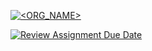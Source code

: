 [![<ORG_NAME>](https://circleci.com/gh/abdulrahmanAlzahrani1/lab-02.svg?style=svg)](<LINK>)

[![Review Assignment Due Date](https://classroom.github.com/assets/deadline-readme-button-24ddc0f5d75046c5622901739e7c5dd533143b0c8e959d652212380cedb1ea36.svg)](https://classroom.github.com/a/dWErPWx1)

